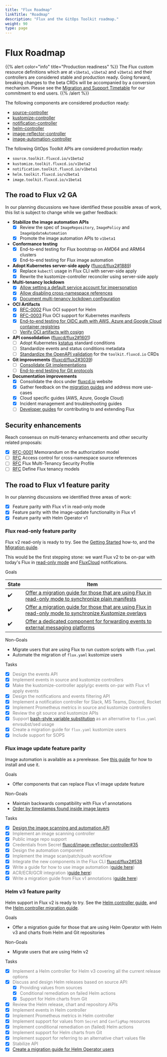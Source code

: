 ```yaml
---
title: "Flux Roadmap"
linkTitle: "Roadmap"
description: "Flux and the GitOps Toolkit roadmap."
weight: 90
type: page
---
```


# Flux Roadmap

{{% alert color="info" title="Production readiness" %}}
The Flux custom resource definitions which are at `v1beta1`, `v1beta2` and `v2beta1`
and their controllers are considered stable and production ready.
Going forward, breaking changes to the beta CRDs will be accompanied by a conversion mechanism.
Please see the [Migration and Support Timetable](flux/migration/timetable.md) for our commitment to end users.
{{% /alert %}}

The following components are considered production ready:

- [source-controller](/flux/components/source)
- [kustomize-controller](/flux/components/kustomize)
- [notification-controller](/flux/components/notification)
- [helm-controller](/flux/components/helm)
- [image-reflector-controller](/flux/components/image)
- [image-automation-controller](/flux/components/image)

The following GitOps Toolkit APIs are considered production ready:

- `source.toolkit.fluxcd.io/v1beta2`
- `kustomize.toolkit.fluxcd.io/v1beta2`
- `notification.toolkit.fluxcd.io/v1beta1`
- `helm.toolkit.fluxcd.io/v2beta1`
- `image.toolkit.fluxcd.io/v1beta1`

## The road to Flux v2 GA

In our planning discussions we have identified these possible areas of work,
this list is subject to change while we gather feedback:

- **Stabilize the image automation APIs**
    - [x] Review the spec of `ImageRepository`, `ImagePolicy` and `ImageUpdateAutomation`
    - [x] Promote the image automation APIs to `v1beta1`

- **Conformance testing**
    - [x] End-to-end testing for Flux bootstrap on AMD64 and ARM64 clusters
    - [x] End-to-end testing for Flux image automation

- **Adopt Kubernetes server-side apply** ([fluxcd/flux2#1889](https://github.com/fluxcd/flux2/issues/1889))
    - [x] Replace `kubectl` usage in Flux CLI with server-side apply
    - [x] Rewrite the kustomize-controller reconciler using server-side apply

- **Multi-tenancy lockdown**
    - [x] [Allow setting a default service account for impersonation](https://github.com/fluxcd/flux2/issues/2340)
    - [x] [Allow disabling cross-namespace references](https://github.com/fluxcd/flux2/issues/2337)
    - [x] [Document multi-tenancy lockdown configuration](flux/installation.md#multi-tenancy-lockdown)

- **OCI Artifacts**
    - [x] [RFC-0002](https://github.com/fluxcd/flux2/tree/main/rfcs/0002-helm-oci) Flux OCI support for Helm
    - [x] [RFC-0003](https://github.com/fluxcd/flux2/tree/main/rfcs/0003-kubernetes-oci) Flux OCI support for Kubernetes manifests
    - [x] [End-to-end testing for OIDC auth with AWS, Azure and Google Cloud container registries](hhttps://github.com/fluxcd/pkg/tree/main/oci/tests/integration)
    - [ ] [Verify OCI artifacts with cosign](https://github.com/fluxcd/source-controller/issues/863)

- **API consolidation** ([fluxcd/flux2#1601](https://github.com/fluxcd/flux2/issues/1601))
    - [ ] Adopt Kubernetes [kstatus](https://github.com/kubernetes-sigs/cli-utils/tree/v0.25.0/pkg/kstatus#conditions) standard conditions
    - [ ] Standardize events and status conditions metadata
    - [ ] [Standardize the OpenAPI validation](https://github.com/fluxcd/flux2/issues/2993) for the `toolkit.fluxcd.io` CRDs

- **Git improvements** ([fluxcd/flux2#3039](https://github.com/fluxcd/flux2/issues/3039))
    - [ ] [Consolidate Git implementations](https://github.com/fluxcd/pkg/issues/245)
    - [ ] [End-to-end testing for Git protocols](https://github.com/fluxcd/pkg/issues/334)

- **Documentation improvements**
    - [x] Consolidate the docs under [fluxcd.io](https://fluxcd.io) website
    - [x] Gather feedback on the [migration guides](https://github.com/fluxcd/flux2/discussions/413) and address more use-cases
    - [x] Cloud specific guides (AWS, Azure, Google Cloud)
    - [x] Incident management and troubleshooting guides
    - [ ] [Developer guides](https://github.com/fluxcd/flux2/issues/1602#issuecomment-1131951114) for contributing to and extending Flux

## Security enhancements

Reach consensus on multi-tenancy enhancements and other security related proposals:

- [x] [RFC-0001](https://github.com/fluxcd/flux2/tree/main/rfcs/0001-authorization) Memorandum on the authorization model
- [ ] [RFC](https://github.com/fluxcd/flux2/pull/2092) Access control for cross-namespace source references
- [ ] [RFC](https://github.com/fluxcd/flux2/pull/2093) Flux Multi-Tenancy Security Profile
- [ ] [RFC](https://github.com/fluxcd/flux2/pull/2086) Define Flux tenancy models

## The road to Flux v1 feature parity

In our planning discussions we identified three areas of work:

- [x] Feature parity with Flux v1 in read-only mode
- [x] Feature parity with the image-update functionality in Flux v1
- [x] Feature parity with Helm Operator v1

### Flux read-only feature parity

Flux v2 read-only is ready to try. See the [Getting
Started](/flux/get-started/) how-to, and the
[Migration
guide](/flux/migration/flux-v1-migration/).

This would be the first stepping stone: we want Flux v2 to be on-par with today's Flux in
[read-only mode](https://github.com/fluxcd/flux/blob/master/flux/faq.md#can-i-run-flux-with-readonly-git-access)
and [FluxCloud](https://github.com/justinbarrick/fluxcloud) notifications.

Goals

State | Item
----- | ----
:heavy_check_mark: | [Offer a migration guide for those that are using Flux in read-only mode to synchronize plain manifests](/flux/migration/flux-v1-migration/)
:heavy_check_mark: | [Offer a migration guide for those that are using Flux in read-only mode to synchronize Kustomize overlays](/flux/migration/flux-v1-migration/)
:heavy_check_mark: | [Offer a dedicated component for forwarding events to external messaging platforms](/flux/guides/notifications/)

Non-Goals

-  Migrate users that are using Flux to run custom scripts with `flux.yaml`
-  Automate the migration of `flux.yaml` kustomize users

Tasks

- [x]  <span style="color:grey">Design the events API</span>
- [x]  <span style="color:grey">Implement events in source and kustomize controllers</span>
- [x]  <span style="color:grey">Make the kustomize-controller apply/gc events on-par with Flux v1 apply events</span>
- [x]  <span style="color:grey">Design the notifications and events filtering API</span>
- [x]  <span style="color:grey">Implement a notification controller for Slack, MS Teams, Discord, Rocket</span>
- [x]  <span style="color:grey">Implement Prometheus metrics in source and kustomize controllers</span>
- [x]  <span style="color:grey">Review the git source and kustomize APIs</span>
- [x]  <span style="color:grey">Support [bash-style variable substitution](/flux/components/kustomize/kustomization/#variable-substitution) as an alternative to `flux.yaml` envsubst/sed usage</span>
- [x]  <span style="color:grey">Create a migration guide for `flux.yaml` kustomize users</span>
- [x]  <span style="color:grey">Include support for SOPS</span>

### Flux image update feature parity

Image automation is available as a prerelease. See [this
guide](/flux/guides/image-update/) for how to
install and use it.

Goals

-  Offer components that can replace Flux v1 image update feature

Non-Goals

-  Maintain backwards compatibility with Flux v1 annotations
-  [Order by timestamps found inside image layers](https://github.com/fluxcd/flux2/discussions/802)

Tasks

- [x] <span style="color:grey">[Design the image scanning and automation API](https://github.com/fluxcd/flux2/discussions/107)</span>
- [x] <span style="color:grey">Implement an image scanning controller</span>
- [x] <span style="color:grey">Public image repo support</span>
- [x] <span style="color:grey">Credentials from Secret [fluxcd/image-reflector-controller#35](https://github.com/fluxcd/image-reflector-controller/pull/35)</span>
- [x] <span style="color:grey">Design the automation component</span>
- [x] <span style="color:grey">Implement the image scan/patch/push workflow</span>
- [x] <span style="color:grey">Integrate the new components in the Flux CLI [fluxcd/flux2#538](https://github.com/fluxcd/flux2/pull/538)</span>
- [x] <span style="color:grey">Write a guide for how to use image automation ([guide here](/flux/guides/image-update/))</span>
- [x] <span style="color:grey">ACR/ECR/GCR integration ([guide here](/flux/guides/image-update/#imagerepository-cloud-providers-authentication))</span>
- [x] <span style="color:grey">Write a migration guide from Flux v1 annotations ([guide here](/flux/migration/flux-v1-automation-migration/))</span>

### Helm v3 feature parity

Helm support in Flux v2 is ready to try. See the [Helm controller
guide](/flux/guides/helmreleases/), and the [Helm
controller migration
guide](/flux/migration/helm-operator-migration/).

Goals

-  Offer a migration guide for those that are using Helm Operator with Helm v3 and charts from
   Helm and Git repositories

Non-Goals

-  Migrate users that are using Helm v2

Tasks

- [x]  <span style="color:grey">Implement a Helm controller for Helm v3 covering all the current release options</span>
- [x]  <span style="color:grey">Discuss and design Helm releases based on source API:</span>
    * [x]  <span style="color:grey">Providing values from sources</span>
    * [x]  <span style="color:grey">Conditional remediation on failed Helm actions</span>
    * [x]  <span style="color:grey">Support for Helm charts from Git</span>
- [x]  <span style="color:grey">Review the Helm release, chart and repository APIs</span>
- [x]  <span style="color:grey">Implement events in Helm controller</span>
- [x]  <span style="color:grey">Implement Prometheus metrics in Helm controller</span>
- [x]  <span style="color:grey">Implement support for values from `Secret` and `ConfigMap` resources</span>
- [x]  <span style="color:grey">Implement conditional remediation on (failed) Helm actions</span>
- [x]  <span style="color:grey">Implement support for Helm charts from Git</span>
- [x]  <span style="color:grey">Implement support for referring to an alternative chart values file</span>
- [x]  <span style="color:grey">Stabilize API</span>
- [x]  <span style="color:grey">[Create a migration guide for Helm Operator users](flux/migration/helm-operator-migration.md)</span>
